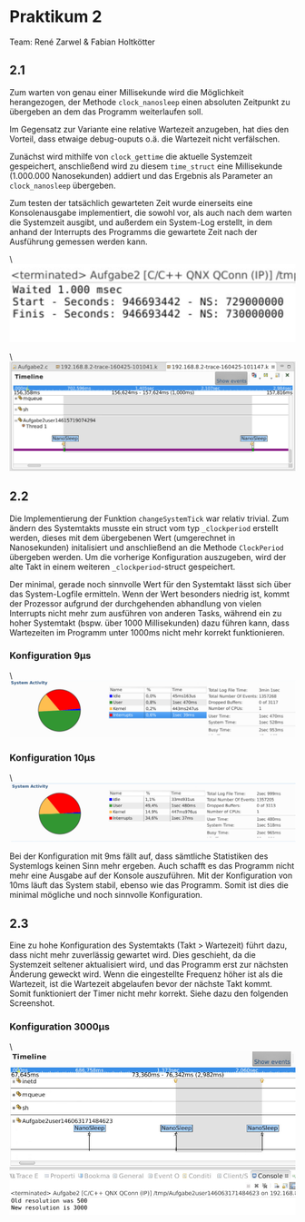 # Praktikum 2

Team: René Zarwel & Fabian Holtkötter

## 2.1

Zum warten von genau einer Millisekunde wird die Möglichkeit herangezogen, der Methode `clock_nanosleep` einen absoluten Zeitpunkt zu übergeben
an dem das Programm weiterlaufen soll.

Im Gegensatz zur Variante eine relative Wartezeit anzugeben, hat dies den Vorteil, dass etwaige debug-ouputs o.ä. die Wartezeit nicht verfälschen.

Zunächst wird mithilfe von `clock_gettime` die aktuelle Systemzeit gespeichert,
anschließend wird zu diesem `time_struct` eine Millisekunde (1.000.000 Nanosekunden) addiert und das Ergebnis als Parameter an `clock_nanosleep` übergeben.

Zum testen der tatsächlich gewarteten Zeit wurde einerseits eine Konsolenausgabe implementiert,
die sowohl vor, als auch nach dem warten die Systemzeit ausgibt, und außerdem ein System-Log erstellt,
in dem anhand der Interrupts des Programms die gewartete Zeit nach der Ausführung gemessen werden kann.

\ ![Programmausgabe](images/Aufgabe2.1_screencap_output.PNG)

\ ![Systemlog-Messung](images/Aufgabe2.1_screencap_log.PNG)

## 2.2

Die Implementierung der Funktion `changeSystemTick` war relativ trivial. Zum ändern des Systemtakts musste ein struct vom typ `_clockperiod` erstellt werden,
dieses mit dem übergebenen Wert (umgerechnet in Nanosekunden) initalisiert und anschließend an die Methode `ClockPeriod` übergeben werden.
Um die vorherige Konfiguration auszugeben, wird der alte Takt in einem weiteren `_clockperiod`-struct gespeichert.

Der minimal, gerade noch sinnvolle Wert für den Systemtakt lässt sich über das System-Logfile ermitteln.
Wenn der Wert besonders niedrig ist, kommt der Prozessor aufgrund der durchgehenden abhandlung von vielen Interrupts nicht mehr zum ausführen von anderen Tasks,
während ein zu hoher Systemtakt (bspw. über 1000 Millisekunden) dazu führen kann, dass Wartezeiten im Programm unter 1000ms nicht mehr korrekt funktionieren.

### Konfiguration 9µs
\ ![CPU-Auslastung](images/Aufgabe2.2_screencap_9ms_summary.PNG)

### Konfiguration 10µs
\ ![CPU-Auslastung](images/Aufgabe2.2_screencap_10ms_summary.PNG)

Bei der Konfiguration mit 9ms fällt auf, dass sämtliche Statistiken des Systemlogs keinen Sinn mehr ergeben.
Auch schafft es das Programm nicht mehr eine Ausgabe auf der Konsole auszuführen. Mit der Konfiguration von 10ms läuft das System stabil, ebenso wie das Programm.
Somit ist dies die minimal mögliche und noch sinnvolle Konfiguration.

## 2.3

Eine zu hohe Konfiguration des Systemtakts (Takt > Wartezeit) führt dazu,
dass nicht mehr zuverlässig gewartet wird. Dies geschieht, da die Systemzeit seltener aktualisiert wird, 
und das Programm erst zur nächsten Änderung geweckt wird. Wenn die eingestellte Frequenz höher ist als die Wartezeit, ist die Wartezeit abgelaufen bevor der nächste Takt kommt. Somit funktioniert der Timer nicht mehr korrekt.
Siehe dazu den folgenden Screenshot.

### Konfiguration 3000µs
\ ![Systemlog des Ticker-Programms aus Aufgabe 2.1](images/Aufgabe2.2_screencap_3000ms.PNG)

